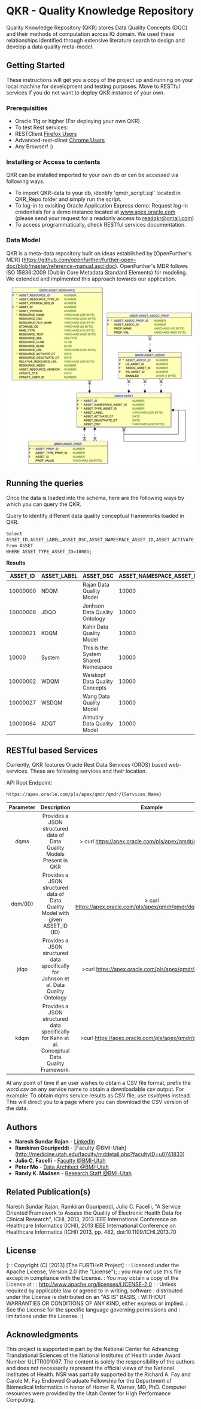 # QKR - Quality Knowledge Repository

Quality Knowledge Repository (QKR) stores Data Quality Concepts (DQC) and their methods of computation across IQ domain. We used these relationships identified through extensive literature search to design and develop a data quality meta-model.


## Getting Started

These instructions will get you a copy of the project up and running on your local machine for development and testing purposes. Move to RESTful services if you do not want to deploy QKR instance of your own.

### Prerequisities

* Oracle 11g or higher (For deploying your own QKR). 
* To test Rest services: 
 * RESTClient [Firefox Users](https://addons.mozilla.org/en-US/firefox/addon/restclient/)
 * Advanced-rest-clinet [Chrome Users](https://chrome.google.com/webstore/detail/advanced-rest-client/hgmloofddffdnphfgcellkdfbfbjeloo?hl=en-US)
* Any Browser! :) 


### Installing or Access to contents

QKR can be installed imported to your own db or can be accessed via following ways.
* To import QKR-data to your db, identify 'qmdr_script.sql' located in QKR_Repo folder and simply run the script.
* To log-in to exisiting Oracle Application Express demo: Request log-in credentials for a demo instance located at www.apex.oracle.com (please send your request for a readonly access to readqkr@gmail.com)
* To access programmatically, check RESTful services documentation.

### Data Model

QKR is a meta-data repository built on ideas established by [OpenFurther's MDR] (https://github.com/openfurther/further-open-doc/blob/master/reference-manual.asciidoc). OpenFurther's MDR follows ISO 15836:2009 (Dublin Core Metadata Standard Elements) for modeling. We extended and implmented this approach towards our application. 
![alt tag](https://github.com/naresh-sundarrajan/QKR/blob/master/Images/QMDR_ER.png) 


## Running the queries

Once the data is loaded into the schema, here are the following ways by which you can query the QKR. 

Query to identify different data quality conceptual frameworks loaded in QKR.
```
Select ASSET_ID,ASSET_LABEL,ASSET_DSC,ASSET_NAMESPACE_ASSET_ID,ASSET_ACTIVATE_DT  
From ASSET
WHERE ASSET_TYPE_ASSET_ID=10001; 

```

**Results**

|ASSET_ID       | ASSET_LABEL   |   ASSET_DSC                       | ASSET_NAMESPACE_ASSET_ID  |   ASSET_ACTIVATE_DT   |
|-------------  |-------------  |---------------------------------- |-------------------------- |----------------       |
|10000000       |   NDQM        |   Rajan Data Quality Model        |   10000                   |   22-JAN-16           |
|10000008       |   JDQO        |   Jonhson Data Quality Ontology   |   10000                   |   29-JAN-16           |
|10000021       |   KDQM        |   Kahn Data Quality Model         |   10000                   |   02-FEB-16           |
|10000          |   System      |   This is the System Shared Namespace |10000                      |   22-JAN-16           |
|10000002       |   WDQM        |   Weiskopf Data Quality Concepts      |10000                      |   27-JAN-16       |
|10000027       |   WSDQM       |   Wang Data Quality Model         |   10000                   |   02-FEB-16           |
|10000064       |   ADQT            |   Almutiry Data Quality Model     |   10000       |   02-FEB-16|

## RESTful based Services

Currently, QKR features Oracle Rest Data Services (ORDS) based web-services. These are following services and their location.

API Root Endpoint: 
```
https://apex.oracle.com/pls/apex/qmdr/qmdr/{Services_Name}
```

| Parameter 	|                                           Description                                           	|                             Example                            	|
|:---------:	|:-----------------------------------------------------------------------------------------------:	|:--------------------------------------------------------------:	|
| dqms      	| Provides a JSON structured data of Data Quality Models Present in QKR                           	|     > curl https://apex.oracle.com/pls/apex/qmdr/qmdr/dqms/    	|
| dqm/{ID}  	| Provides a JSON structured data of Data Quality Model with given ASSET_ID {ID}                  	| > curl https://apex.oracle.com/pls/apex/qmdr/qmdr/dqm/10000002 	|
| jdqo      	| Provides a JSON structured data specifically for Johnson et al. Data Quality Ontology           	|     >curl https://apex.oracle.com/pls/apex/qmdr/qmdr/jdqo/     	|
| kdqm      	| Provides a JSON structured data specifically for Kahn et al. Conceptual Data Quality Framework. 	| >curl https://apex.oracle.com/pls/apex/qmdr/qmdr/kdqm/         	|


At any point of time if an user wishes to obtain a CSV file format, prefix the word _csv_ on any service name to obtain a downloadable csv output. For example: To obtain dqms service results as CSV file, use _csvdqms_ instead. This will direct you to a page where you can download the CSV version of the data.


## Authors

* **Naresh Sundar Rajan**   -   [LinkedIn](https://www.linkedin.com/nhome/)
* **Ramkiran Gouripeddi**   -   [Faculty @BMI-Utah] (http://medicine.utah.edu/faculty/mddetail.php?facultyID=u0741833)
* **Julio C. Facelli**      -   [Faculty @BMI-Utah](http://home.chpc.utah.edu/~facelli/)
* **Peter Mo**              -   [Data Architect @BMI-Utah](https://medicine.utah.edu/dbmi/)
* **Randy K. Madsen**       -   [Research Staff @BMI-Utah](https://medicine.utah.edu/dbmi/)



## Related Publication(s)

Naresh Sundar Rajan, Ramkiran Gouripeddi, Julio C. Facelli, "A Service Oriented Framework to Assess the Quality of Electronic Health Data for Clinical Research", ICHI, 2013, 2013 IEEE International Conference on Healthcare Informatics (ICHI), 2013 IEEE International Conference on Healthcare Informatics (ICHI) 2013, pp. 482, doi:10.1109/ICHI.2013.70 

## License

(:
: Copyright (C) [2013] [The FURTHeR Project]
:
: Licensed under the Apache License, Version 2.0 (the "License");
: you may not use this file except in compliance with the License.
: You may obtain a copy of the License at
:
:         http://www.apache.org/licenses/LICENSE-2.0
:
: Unless required by applicable law or agreed to in writing, software
: distributed under the License is distributed on an "AS IS" BASIS,
: WITHOUT WARRANTIES OR CONDITIONS OF ANY KIND, either express or implied.
: See the License for the specific language governing permissions and
: limitations under the License.
:)

## Acknowledgments

This project is supported in part by the National Center for Advancing Translational Sciences of the National Institutes of Health under Award Number UL1TR001067. The content is solely the responsibility of the authors and does not necessarily represent the official views of the National Institutes of Health. NSR was partially supported by the Richard A. Fay and Carole M. Fay Endowed Graduate Fellowship for the Department of Biomedical Informatics in honor of Homer R. Warner, MD, PhD. Computer resources were provided by the Utah Center for High Performance Computing.
